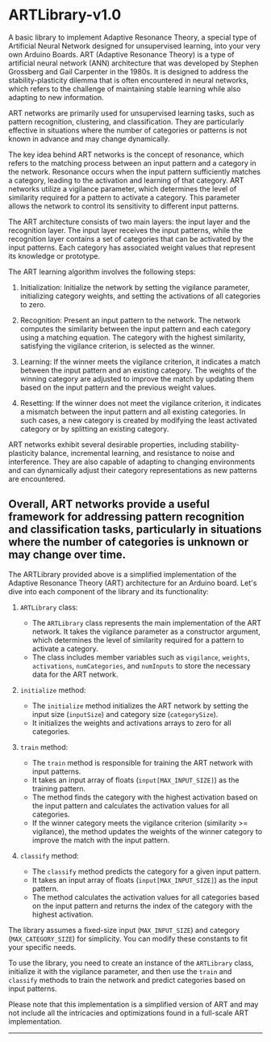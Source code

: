 # ARTLibrary-v1.0
A basic library to implement Adaptive Resonance Theory, a special type of Artificial Neural Network designed for unsupervised learning, into your very own Arduino Boards. 
ART (Adaptive Resonance Theory) is a type of artificial neural network (ANN) architecture that was developed by Stephen Grossberg and Gail Carpenter in the 1980s. It is designed to address the stability-plasticity dilemma that is often encountered in neural networks, which refers to the challenge of maintaining stable learning while also adapting to new information.

ART networks are primarily used for unsupervised learning tasks, such as pattern recognition, clustering, and classification. They are particularly effective in situations where the number of categories or patterns is not known in advance and may change dynamically.

The key idea behind ART networks is the concept of resonance, which refers to the matching process between an input pattern and a category in the network. Resonance occurs when the input pattern sufficiently matches a category, leading to the activation and learning of that category. ART networks utilize a vigilance parameter, which determines the level of similarity required for a pattern to activate a category. This parameter allows the network to control its sensitivity to different input patterns.

The ART architecture consists of two main layers: the input layer and the recognition layer. The input layer receives the input patterns, while the recognition layer contains a set of categories that can be activated by the input patterns. Each category has associated weight values that represent its knowledge or prototype.

The ART learning algorithm involves the following steps:

1. Initialization: Initialize the network by setting the vigilance parameter, initializing category weights, and setting the activations of all categories to zero.

2. Recognition: Present an input pattern to the network. The network computes the similarity between the input pattern and each category using a matching equation. The category with the highest similarity, satisfying the vigilance criterion, is selected as the winner.

3. Learning: If the winner meets the vigilance criterion, it indicates a match between the input pattern and an existing category. The weights of the winning category are adjusted to improve the match by updating them based on the input pattern and the previous weight values.

4. Resetting: If the winner does not meet the vigilance criterion, it indicates a mismatch between the input pattern and all existing categories. In such cases, a new category is created by modifying the least activated category or by splitting an existing category.

ART networks exhibit several desirable properties, including stability-plasticity balance, incremental learning, and resistance to noise and interference. They are also capable of adapting to changing environments and can dynamically adjust their category representations as new patterns are encountered.

Overall, ART networks provide a useful framework for addressing pattern recognition and classification tasks, particularly in situations where the number of categories is unknown or may change over time.
----------------------------------------------------------------------------------------------------------------------------------------------------------------------
The ARTLibrary provided above is a simplified implementation of the Adaptive Resonance Theory (ART) architecture for an Arduino board. Let's dive into each component of the library and its functionality:

1. `ARTLibrary` class:
   - The `ARTLibrary` class represents the main implementation of the ART network. It takes the vigilance parameter as a constructor argument, which determines the level of similarity required for a pattern to activate a category.
   - The class includes member variables such as `vigilance`, `weights`, `activations`, `numCategories`, and `numInputs` to store the necessary data for the ART network.

2. `initialize` method:
   - The `initialize` method initializes the ART network by setting the input size (`inputSize`) and category size (`categorySize`).
   - It initializes the weights and activations arrays to zero for all categories.

3. `train` method:
   - The `train` method is responsible for training the ART network with input patterns.
   - It takes an input array of floats (`input[MAX_INPUT_SIZE]`) as the training pattern.
   - The method finds the category with the highest activation based on the input pattern and calculates the activation values for all categories.
   - If the winner category meets the vigilance criterion (similarity >= vigilance), the method updates the weights of the winner category to improve the match with the input pattern.

4. `classify` method:
   - The `classify` method predicts the category for a given input pattern.
   - It takes an input array of floats (`input[MAX_INPUT_SIZE]`) as the input pattern.
   - The method calculates the activation values for all categories based on the input pattern and returns the index of the category with the highest activation.

The library assumes a fixed-size input (`MAX_INPUT_SIZE`) and category (`MAX_CATEGORY_SIZE`) for simplicity. You can modify these constants to fit your specific needs.

To use the library, you need to create an instance of the `ARTLibrary` class, initialize it with the vigilance parameter, and then use the `train` and `classify` methods to train the network and predict categories based on input patterns.

Please note that this implementation is a simplified version of ART and may not include all the intricacies and optimizations found in a full-scale ART implementation.
_____________________________________________________________________________________________________________________________________________________________________
